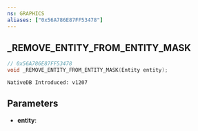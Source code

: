 ```yaml
---
ns: GRAPHICS
aliases: ["0x56A786E87FF53478"]
---
```

## _REMOVE_ENTITY_FROM_ENTITY_MASK

```c
// 0x56A786E87FF53478
void _REMOVE_ENTITY_FROM_ENTITY_MASK(Entity entity);
```

```
NativeDB Introduced: v1207
```

## Parameters
* **entity**:
